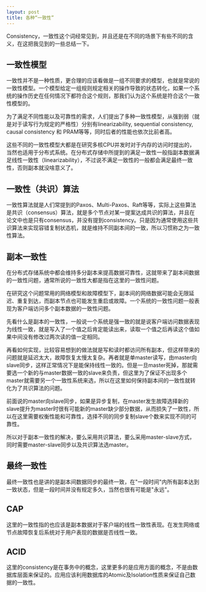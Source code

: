 ```yaml
---
layout: post
title: 各种“一致性”
---
```


Consistency，一致性这个词经常见到，并且还是在不同的场景下有些不同的含义，在这把我见到的一些总结一下。

## 一致性模型

一致性并不是一种性质，更合理的应该看做是一组不同要求的模型，也就是常说的一致性模型。一个模型给定一组规则规定相关的操作导致的状态转化，如果一个系统的操作历史在任何情况下都符合这个规则，那我们认为这个系统是符合这个一致性模型的。

为了满足不同性能以及可靠性的需求，人们提出了多种一致性模型，从强到弱（就是对于读写行为规定的严格性）分别有linearizability, sequential consistency, causal consistency 和 PRAM等等，同时后者的性能也依次比前者高。

这些不同的一致性模型大都是在研究多核CPU并发时对于内存的访问时提出的，当然也适用于分布式系统。在分布式存储中所提到的满足一致性一般指副本数据满足线性一致性（linearizability），不过说不满足一致性的一般都会满足最终一致性，否则副本就没啥意义了。

## 一致性（共识）算法

一致性算法就是人们常提到的Paxos、Multi-Paxos、Raft等等，实际上这些算法是共识（consensus）算法，就是多个节点对某一提案达成共识的算法，并且在论文中也是只有consensus，并没有提到consistency。只是因为通常使用这些共识算法来实现容错复制状态机，就是维持不同副本间的一致，所以习惯称之为一致性算法。

## 副本一致性

在分布式存储系统中都会维持多分副本来提高数据可靠性，这就带来了副本间数据的一致性问题，通常所说的一致性大都是指在这里的一致性问题。

在研究这个问题常用的网络模型和故障模型下，副本间的网络数据可能会无限延迟、重复到达，而副本节点也可能发生重启或故障。一个系统的一致性问题一般表现为客户端访问多个副本数据的一致性问题。

先看什么是副本的一致性，一般说一个系统是强一致的就是说客户端访问数据表现为线性一致，就是写入了一个值之后肯定能读出来，读取一个值之后再读这个值如果中间没有修改过两次读的值一定相同。

再看如何实现，比较容易想到的做法就是写和读时都访问所有副本，但这样带来的问题就是延迟太大，故障恢复太慢太复杂。再者就是单master读写，由master向slave同步，这样正常情况下是能保持线性一致的。但是一旦master死掉，那就需要选一个新的与master数据一致的slave来负责，但这里为了保证不出现多个master就需要另一个一致性系统来选，所以在这里如何保持副本间的一致性就转化为了共识算法的问题。

前面说的master向slave同步，如果是异步复制，在master发生故障选择新的slave提升为master时很有可能新的master缺少部分数据，从而损失了一致性，所以在这里需要权衡性能和可靠性，选择不同的同步复制slave个数来实现不同的可靠性。

所以对于副本一致性的解决，要么采用共识算法，要么采用master-slave方式，同时需要master-slave同步以及共识算法选master。

## 最终一致性

最终一致性也是讲的是副本间数据同步的最终一致，在"一段时间"内所有副本达到一致状态，但是一段时间并没有规定多久，当然也很有可能是"永远"。

## CAP

这里的一致性指的也应该是副本数据对于客户端的线性一致性表现。在发生网络或节点故障恢复后系统对于用户表现的数据是否线性一致。

## ACID

这里的consistency是在事务中的概念，这里更多的是应用方面的概念，不是由数据库层面来保证的。应用应该利用数据库的Atomic及Isolation性质来保证自己数据的一致性。